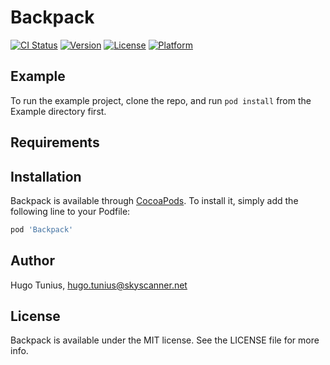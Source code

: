 # Backpack

[![CI Status](http://img.shields.io/travis/skyscanner/backpack-ios.svg?style=flat)](https://travis-ci.org/skyscanner/backpack-ios)
[![Version](https://img.shields.io/cocoapods/v/Backpack.svg?style=flat)](http://cocoapods.org/pods/Backpack)
[![License](https://img.shields.io/cocoapods/l/Backpack.svg?style=flat)](http://cocoapods.org/pods/Backpack)
[![Platform](https://img.shields.io/cocoapods/p/Backpack.svg?style=flat)](http://cocoapods.org/pods/Backpack)

## Example

To run the example project, clone the repo, and run `pod install` from the Example directory first.

## Requirements

## Installation

Backpack is available through [CocoaPods](http://cocoapods.org). To install
it, simply add the following line to your Podfile:

```ruby
pod 'Backpack'
```

## Author

Hugo Tunius, hugo.tunius@skyscanner.net

## License

Backpack is available under the MIT license. See the LICENSE file for more info.
